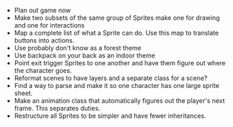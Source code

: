 - Plan out game now
- Make two subsets of the same group of Sprites make one for drawing and one for interactions
- Map a complete list of what a Sprite can do. Use this map to translate buttons into actions.
- Use probably don't know as a forest theme
- Use backpack on your back as an indoor theme
- Point exit trigger Sprites to one another and have them figure out where the character goes.
- Reformat scenes to have layers and a separate class for a scene?
- Find a way to parse and make it so one character has one large sprite sheet.
- Make an animation class that automatically figures out the player's next frame. This separates duties.
- Restructure all Sprites to be simpler and have fewer inheritances.